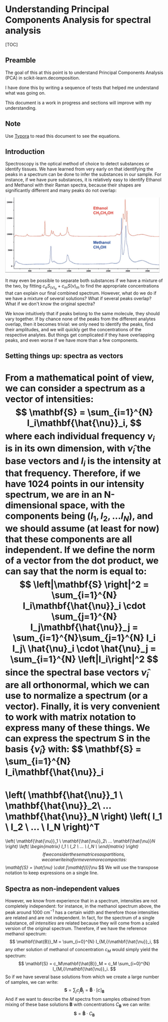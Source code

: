 #  Understanding Principal Components Analysis for spectral analysis



[TOC]

## Preamble

The goal of this at this point is to understand Principal Components Analysis (PCA) in scikit-learn.decomposition.

I have done this by writing a sequence of tests that helped me understand what was going on.

This document is a work in progress and sections will improve with my understanding.



## Note

Use [Typora](http://typora.io) to read this document to see the equations.

## Introduction

Spectroscopy is the optical method of choice to detect substances or identify tissues.  We have learned from very early on that identifying the peaks in a spectrum can be done to infer the substances in our sample. For instance, if we have pure substances, it is relatively easy to identify Ethanol and Methanol with their Raman spectra, because their shapes are significantly different and many peaks do not overlap:

<img src="README.assets/csm_fig_3_Raman_spectra_of_ethanol_and_methanol_dabf593771.png" alt="What is Raman Spectroscopy? - HORIBA" style="zoom:48%;" />

It may even be possible to separate both substances if we have a mixture of the two, by fitting $c_e S_(\nu)_{e} + c_m S(\nu)_{m}$ to find the appropriate concentrations that can explain our final combined spectrum. However, what do we do if we have a mixture of several solutions? What if several peaks overlap? What if we don't know the original spectra? 

We know intuitively that if peaks belong to the same molecule, they should vary together.  If by chance none of the peaks from the different analytes overlap, then it becomes trivial: we only need to identify the peaks, find their amplitudes, and we will quickly get the concentrations of the respective analytes. But things get complicated if they have overlapping peaks, and even worse if we have more than a few components.  

## Setting things up: spectra as vectors


From a mathematical point of view, we can consider a spectrum as a **vector** of intensities:
$$
\mathbf{S} = \sum_{i=1}^{N} I_i\mathbf{\hat{\nu}}_i,
$$
where each individual frequency $\nu_i$ is in its own dimension, with $\hat{\nu}_i$ the base vectors and $I_i$ is the intensity at that frequency.  Therefore, if we have 1024 points in our intensity spectrum, we are in an N-dimensional space, with the components being $(I_1,I_2,...I_N)$, and we should assume (at least for now) that these components are all independent. If we define the norm of a vector from the dot product, we can say that the norm is equal to:
$$
\left|\mathbf{S} \right|^2 = \sum_{i=1}^{N} I_i\mathbf{\hat{\nu}}_i \cdot \sum_{j=1}^{N} I_j\mathbf{\hat{\nu}}_j = \sum_{i=1}^{N}\sum_{j=1}^{N} I_i I_j\ \hat{\nu}_i \cdot \hat{\nu}_j = \sum_{i=1}^{N} \left|I_i\right|^2
$$
since the spectral base vectors $\hat{\nu}_i$ are all orthonormal, which we can use to normalize a spectrum (or a vector). Finally, it is very convenient to work with matrix notation to express many of these things.  We can express the spectrum $\mathbf{S}$ in the basis $\left\{ \hat{\nu}_i \right\}$ with:
$$
\mathbf{S} = \sum_{i=1}^{N} I_i\mathbf{\hat{\nu}}_i 
=
\left( \mathbf{\hat{\nu}}_1 \ \mathbf{\hat{\nu}}_2\  ...  \mathbf{\hat{\nu}}_N \right)
\left( I_1 \ I_2 \ ... \ I_N \right)^T
=
\left( \mathbf{\hat{\nu}}_1 \ \mathbf{\hat{\nu}}_2\  ...  \mathbf{\hat{\nu}}_N \right)
\left( 
\begin{matrix}
I_1 \\
I_2 \\
... \\
I_N \\
\end{matrix}
\right)
$$
If we consider these matrices as partitions, we can write in a form even more compact as:
$$
\mathbf{S} = \hat{\nu} \cdot [\mathbf{I}]_\nu
$$
We will use the transpose notation to keep expressions on a single line.



## Spectra as non-independent values

However, we know from experience that in a spectrum, intensities are not completely independent: for instance, in the methanol spectrum above, the peak around 1000 cm$^{-1}$ has a certain width and therefore those intensities are related and are not independent. In fact, for the spectrum of a single substance, *all intensities* are related because they will come from a scaled version of the original spectrum. Therefore, if we have the reference methanol spectrum:
$$
\mathbf{\hat{B}}_M = \sum_{i=0}^{N} I_{M,i}\mathbf{\hat{\nu}}_i,
$$
any other solution of methanol of concentration $c_M$ would simply yield the spectrum:
$$
\mathbf{S} = c_M\mathbf{\hat{B}}_M = c_M \sum_{i=0}^{N} I_{M,i}\mathbf{\hat{\nu}}_i.
$$
So if we have several base solutions from which we create a large number of samples, we can write:
$$
\mathbf{S} = \sum_j c_j\mathbf{\hat{B}}_j = \mathbf{\hat{B}} \cdot [ c ]_\mathbf{B}
$$
And if we want to describe the $M$ spectra from samples otbained from mixing of these base solutions $\mathbf{B}$ with concentrations $C_\mathbf{B}$ we can write:
$$
\mathbf{S} = \mathbf{\hat{B}} \cdot C_\mathbf{B}
$$



